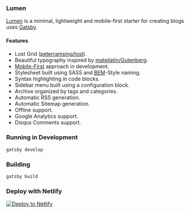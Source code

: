 
### Lumen

[Lumen](https://github.com/alxshelepenok/gatsby-starter-lumen) is a minimal, lightweight and mobile-first starter for creating blogs uses [Gatsby](https://github.com/gatsbyjs/gatsby).

#### Features
+ Lost Grid ([peterramsing/lost](https://github.com/peterramsing/lost)).
+ Beautiful typography inspired by [matejlatin/Gutenberg](https://github.com/matejlatin/Gutenberg).
+ [Mobile-First](https://medium.com/@mrmrs_/mobile-first-css-48bc4cc3f60f) approach in development.
+ Stylesheet built using SASS and [BEM](http://getbem.com/naming/)-Style naming.
+ Syntax highlighting in code blocks.
+ Sidebar menu built using a configuration block.
+ Archive organized by tags and categories.
+ Automatic RSS generation.
+ Automatic Sitemap generation.
+ Offline support.
+ Google Analytics support.
+ Disqus Comments support.

### Running in Development
`gatsby develop`

### Building
`gatsby build`

### Deploy with Netlify

<a href="https://app.netlify.com/start/deploy?repository=https://github.com/grimmer0125/gatsby-blog" target="_blank"><img src="https://www.netlify.com/img/deploy/button.svg" alt="Deploy to Netlify"></a>
